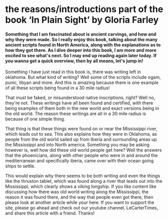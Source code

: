 # the reasons/introductions part of the book ‘In Plain Sight’ by Gloria Farley

#### Something that I am fascinated about is ancient carvings, and how and why they were made. So I really enjoy this book, talking about the many ancient scripts found in North America, along with the explanations as to how they got there. As I dive deeper into this book, I am more and more excited to see what's next. So I may end up reading again later today. If you wanna get a quick overview, then by all means, let's jump in!

Something I have just read in this book is, there was writing left in oklahoma. But what kind of writing? Well some of the scripts include ogam, punic, libyan and more. And this is amazing because there is one example of all these scripts being found in a 30 mile radius! 

That must be faked, or misunderstood native inscriptions, right? Well no, they're not. These writings have all been found and certified, with there being examples of them  both in the new world and exact versions being in the old world. The reason these writings are all in a 30 mile radius is because of one simple thing.

That thing is that these things were found on or near the Mississippi river, which leads out to sea. This also explains how they were in Oklahoma, as people from the old world sailed up from Iberia and surrounding areas up the Mississippi and into North america. Something you may be asking however is, well how did these old world people get here? Well the answers that the phoenicians, along with other people who were in and around the mediterranean and specifically iberia, came over with their ocean going ships to settle.

This would explain why there seems to be both writing and even the things like the thruston tablet, which was found along a river that leads out into the Mississippi, which clearly shows a  viking longship. If you like content like discussing how there was old world writing along the Mississippi, the reason it was found there, and the way that people even got there, then please look at another article while your here. If you want to support the site, please go ahead and check out our youtube channel, LeCarterTimes, and share this article with a friend. Thanks!
